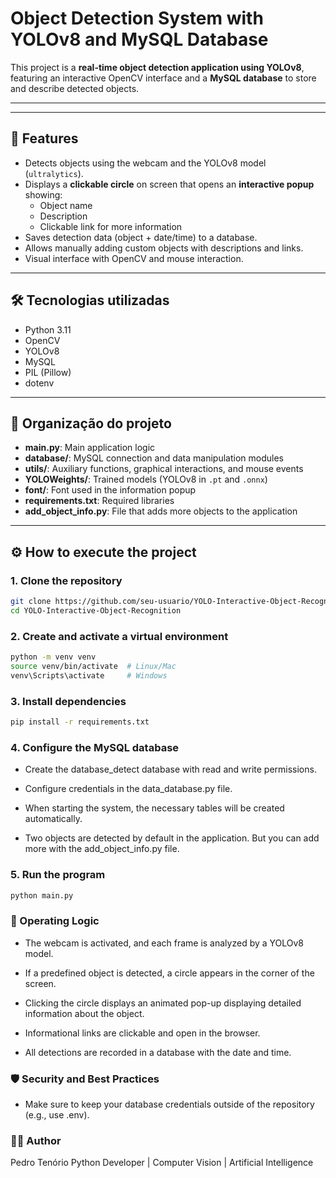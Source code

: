 # Object Detection System with YOLOv8 and MySQL Database

This project is a **real-time object detection application using YOLOv8**, featuring an interactive OpenCV interface and a **MySQL database** to store and describe detected objects.

---

<!-- ## 📸 Demonstração

> *Um exemplo visual pode ser adicionado aqui, como um GIF curto ou imagem da aplicação em execução.* -->

---

## 📸 Features

- Detects objects using the webcam and the YOLOv8 model (`ultralytics`).
- Displays a **clickable circle** on screen that opens an **interactive popup** showing:
  - Object name
  - Description
  - Clickable link for more information
- Saves detection data (object + date/time) to a database.
- Allows manually adding custom objects with descriptions and links.
- Visual interface with OpenCV and mouse interaction.

---

## 🛠️ Tecnologias utilizadas

- Python 3.11
- OpenCV
- YOLOv8 
- MySQL
- PIL (Pillow)
- dotenv


---

## 📂 Organização do projeto

- **main.py**: Main application logic
- **database/**: MySQL connection and data manipulation modules
- **utils/**: Auxiliary functions, graphical interactions, and mouse events
- **YOLOWeights/**: Trained models (YOLOv8 in `.pt` and `.onnx`)
- **font/**: Font used in the information popup
- **requirements.txt**: Required libraries
- **add_object_info.py**: File that adds more objects to the application

---

## ⚙️ How to execute the project


### 1. Clone the repository

```bash
git clone https://github.com/seu-usuario/YOLO-Interactive-Object-Recognition.git
cd YOLO-Interactive-Object-Recognition
```

### 2. Create and activate a virtual environment

```bash
python -m venv venv
source venv/bin/activate  # Linux/Mac
venv\Scripts\activate     # Windows
```

### 3. Install dependencies

```bash
pip install -r requirements.txt
```

### 4. Configure the MySQL database

- Create the database_detect database with read and write permissions.

- Configure credentials in the data_database.py file.

- When starting the system, the necessary tables will be created automatically.

- Two objects are detected by default in the application. But you can add more with the add_object_info.py file.

### 5. Run the program

```bash
python main.py
```

### 🧠 Operating Logic

- The webcam is activated, and each frame is analyzed by a YOLOv8 model.

- If a predefined object is detected, a circle appears in the corner of the screen.

- Clicking the circle displays an animated pop-up displaying detailed information about the object.

- Informational links are clickable and open in the browser.

- All detections are recorded in a database with the date and time.

### 🛡️ Security and Best Practices

- Make sure to keep your database credentials outside of the repository (e.g., use .env).


### 👨‍💻 Author

Pedro Tenório
Python Developer | Computer Vision | Artificial Intelligence